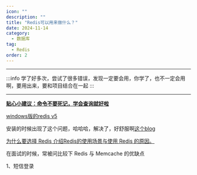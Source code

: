 ```yaml
---
icon: ""
description: ""
title: "Redis可以用来做什么？"
date: 2024-11-14
category:
  - 数据库
tag:
  - Redis
order: 2
---
```


---

:::info
学了好多次，尝试了很多错误，发现一定要会用，你学了，也不一定会用啊，要用出来，要和项目结合在一起
:::

---

[**贴心小建议：命令不要死记，学会查询就好啦**](https://redis.com.cn/)

[windows版的redis v5](https://github.com/tporadowski/redis/releases/tag/v5.0.14.1)

安装的时候出现了这个问题，哈哈哈，解决了，好舒服啊[这个blog](https://blog.csdn.net/qq_40799599/article/details/143727015)

[为什么要选择 Redis 介绍Redis的使用场景与使用 Redis 的原因。](https://redis.com.cn/topics/why-use-redis.html)

在面试的时候，常被问比较下 Redis 与 Memcache 的优缺点

1、短信登录
